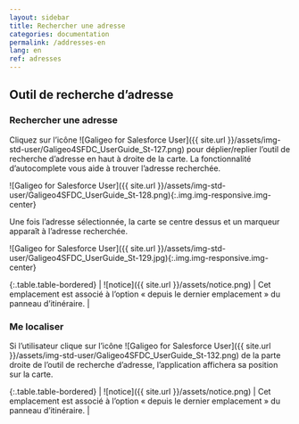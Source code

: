```yaml
---
layout: sidebar
title: Rechercher une adresse
categories: documentation
permalink: /addresses-en
lang: en
ref: adresses
---
```


## Outil de recherche d’adresse

### Rechercher une adresse

Cliquez sur l’icône ![Galigeo for Salesforce User]({{ site.url }}/assets/img-std-user/Galigeo4SFDC_UserGuide_St-127.png) pour déplier/replier l’outil de recherche d’adresse en haut à droite de la carte.
La fonctionnalité d’autocomplete vous aide à trouver l’adresse recherchée.

![Galigeo for Salesforce User]({{ site.url }}/assets/img-std-user/Galigeo4SFDC_UserGuide_St-128.png){:.img.img-responsive.img-center}

Une fois l’adresse sélectionnée, la carte se centre dessus et un marqueur apparaît à l’adresse recherchée.

![Galigeo for Salesforce User]({{ site.url }}/assets/img-std-user/Galigeo4SFDC_UserGuide_St-129.jpg){:.img.img-responsive.img-center}

{:.table.table-bordered}
| ![notice]({{ site.url }}/assets/notice.png)  | Cet emplacement est associé à l’option « depuis le dernier emplacement » du panneau d’itinéraire. |

### Me localiser

Si l’utilisateur clique sur l’icône ![Galigeo for Salesforce User]({{ site.url }}/assets/img-std-user/Galigeo4SFDC_UserGuide_St-132.png) de la parte droite de l’outil de recherche d’adresse, l’application affichera sa position sur la carte.

{:.table.table-bordered}
| ![notice]({{ site.url }}/assets/notice.png)  | Cet emplacement est associé à l’option « depuis le dernier emplacement » du panneau d’itinéraire. |